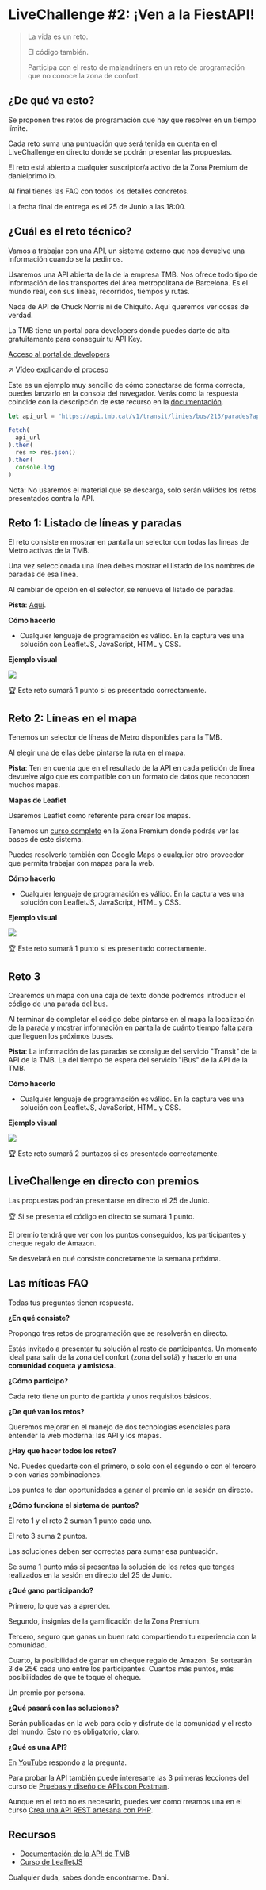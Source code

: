 # LiveChallenge #2: ¡Ven a la FiestAPI!

> La vida es un reto.
> 
> El código también.
> 
> Participa con el resto de malandriners en un reto de programación que no conoce la zona de confort.

## ¿De qué va esto?

Se proponen tres retos de programación que hay que resolver en un tiempo límite.

Cada reto suma una puntuación que será tenida en cuenta en el LiveChallenge en directo donde se podrán presentar las propuestas.

El reto está abierto a cualquier suscriptor/a activo de la Zona Premium de danielprimo.io.

Al final tienes las FAQ con todos los detalles concretos.

La fecha final de entrega es el 25 de Junio a las 18:00.

## ¿Cuál es el reto técnico?

Vamos a trabajar con una API, un sistema externo que nos devuelve una información cuando se la pedimos.

Usaremos una API abierta de la de la empresa TMB. Nos ofrece todo tipo de información de los transportes del área metropolitana de Barcelona. Es el mundo real, con sus líneas, recorridos, tiempos y rutas.

Nada de API de Chuck Norris ni de Chiquito. Aquí queremos ver cosas de verdad.

La TMB tiene un portal para developers donde puedes darte de alta gratuitamente para conseguir tu API Key.

[Acceso al portal de developers](https://developer.tmb.cat/)

↗️ [Vídeo explicando el proceso](https://premium.danielprimo.io/cursos/leyendo-codigo/asi-se-comienza-a-consumir-una-api)

Este es un ejemplo muy sencillo de cómo conectarse de forma correcta, puedes lanzarlo en la consola del navegador. Verás como la respuesta coincide con la descripción de este recurso en la [documentación](https://developer.tmb.cat/api-docs/v1/transit#operation/parades_linia).

```javascript
let api_url = "https://api.tmb.cat/v1/transit/linies/bus/213/parades?app_id=TU_API_ID&app_key=TU_API_KEY"

fetch(
  api_url
).then(
  res => res.json()
).then(
  console.log
)
```

Nota: No usaremos el material que se descarga, solo serán válidos los retos presentados contra la API.

## Reto 1: Listado de líneas y paradas

El reto consiste en mostrar en pantalla un selector con todas las líneas de Metro activas de la TMB.

Una vez seleccionada una línea debes mostrar el listado de los nombres de paradas de esa línea.

Al cambiar de opción en el selector, se renueva el listado de paradas.

**Pista**: [Aquí](https://developer.tmb.cat/api-docs/v1/transit#operation/parades_linia).

**Cómo hacerlo**

*   Cualquier lenguaje de programación es válido. En la captura ves una solución con LeafletJS, JavaScript, HTML y CSS.

**Ejemplo visual**

![](https://user-images.githubusercontent.com/1122071/121817873-50e70980-cc84-11eb-8a80-4f72bfc3633e.gif)

🏆 Este reto sumará 1 punto si es presentado correctamente.

## Reto 2: Líneas en el mapa

Tenemos un selector de líneas de Metro disponibles para la TMB.

Al elegir una de ellas debe pintarse la ruta en el mapa.

**Pista**: Ten en cuenta que en el resultado de la API en cada petición de línea devuelve algo que es compatible con un formato de datos que reconocen muchos mapas.

**Mapas de Leaflet**

Usaremos Leaflet como referente para crear los mapas.

Tenemos un [curso completo](https://premium.danielprimo.io/cursos/leafletjs) en la Zona Premium donde podrás ver las bases de este sistema.

Puedes resolverlo también con Google Maps o cualquier otro proveedor que permita trabajar con mapas para la web.

**Cómo hacerlo**

*   Cualquier lenguaje de programación es válido. En la captura ves una solución con LeafletJS, JavaScript, HTML y CSS.

**Ejemplo visual**

![](https://user-images.githubusercontent.com/1122071/121818140-b12a7b00-cc85-11eb-94f8-21edc85993f7.gif)

🏆 Este reto sumará 1 punto si es presentado correctamente.

## Reto 3

Crearemos un mapa con una caja de texto donde podremos introducir el código de una parada del bus.

Al terminar de completar el código debe pintarse en el mapa la localización de la parada y mostrar información en pantalla de cuánto tiempo falta para que lleguen los próximos buses.

**Pista**: La información de las paradas se consigue del servicio "Transit" de la API de la TMB. La del tiempo de espera del servicio "iBus" de la API de la TMB.

**Cómo hacerlo**

*   Cualquier lenguaje de programación es válido. En la captura ves una solución con LeafletJS, JavaScript, HTML y CSS.

**Ejemplo visual**

![](https://user-images.githubusercontent.com/1122071/121818057-40835e80-cc85-11eb-9756-23a45f891bb0.gif)

🏆 Este reto sumará 2 puntazos si es presentado correctamente.

## LiveChallenge en directo con premios

Las propuestas podrán presentarse en directo el 25 de Junio.

🏆 Si se presenta el código en directo se sumará 1 punto.

El premio tendrá que ver con los puntos conseguidos, los participantes y cheque regalo de Amazon.

Se desvelará en qué consiste concretamente la semana próxima.

## Las míticas FAQ

Todas tus preguntas tienen respuesta.

**¿En qué consiste?**

Propongo tres retos de programación que se resolverán en directo.

Estás invitado a presentar tu solución al resto de participantes. Un momento ideal para salir de la zona del confort (zona del sofá) y hacerlo en una **comunidad coqueta y amistosa**.

**¿Cómo participo?**

Cada reto tiene un punto de partida y unos requisitos básicos.

**¿De qué van los retos?**

Queremos mejorar en el manejo de dos tecnologías esenciales para entender la web moderna: las API y los mapas.

**¿Hay que hacer todos los retos?**

No. Puedes quedarte con el primero, o solo con el segundo o con el tercero o con varias combinaciones.

Los puntos te dan oportunidades a ganar el premio en la sesión en directo.

**¿Cómo funciona el sistema de puntos?**

El reto 1 y el reto 2 suman 1 punto cada uno.

El reto 3 suma 2 puntos.

Las soluciones deben ser correctas para sumar esa puntuación.

Se suma 1 punto más si presentas la solución de los retos que tengas realizados en la sesión en directo del 25 de Junio.

**¿Qué gano participando?**

Primero, lo que vas a aprender.

Segundo, insignias de la gamificación de la Zona Premium.

Tercero, seguro que ganas un buen rato compartiendo tu experiencia con la comunidad.

Cuarto, la posibilidad de ganar un cheque regalo de Amazon. Se sortearán 3 de 25€ cada uno entre los participantes. Cuantos más puntos, más posibilidades de que te toque el cheque.

Un premio por persona.

**¿Qué pasará con las soluciones?**

Serán publicadas en la web para ocio y disfrute de la comunidad y el resto del mundo. Esto no es obligatorio, claro.

**¿Qué es una API?**

En [YouTube](https://www.youtube.com/watch?v=QsrWtqnQGMc) respondo a la pregunta.

Para probar la API también puede interesarte las 3 primeras lecciones del curso de [Pruebas y diseño de APIs con Postman](https://premium.danielprimo.io/cursos/postman).

Aunque en el reto no es necesario, puedes ver como rreamos una en el curso [Crea una API REST artesana con PHP](https://premium.danielprimo.io/cursos/crea-una-api-rest-artesana-con-php).

## Recursos

*   [Documentación de la API de TMB](https://developer.tmb.cat/api-docs/v1)
*   [Curso de LeafletJS](https://premium.danielprimo.io/cursos/leafletjs)

Cualquier duda, sabes donde encontrarme. Dani.
